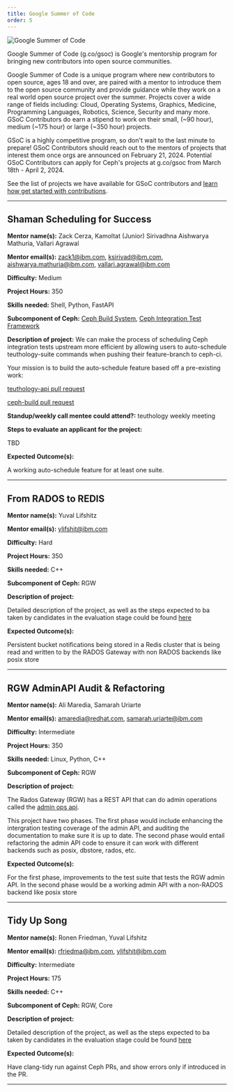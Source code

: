 ```yaml
---
title: Google Summer of Code
order: 5
---
```


![Google Summer of Code](/assets/bitmaps/hero-gsoc.png)

Google Summer of Code (g.co/gsoc) is Google's mentorship program for bringing
new contributors into open source communities.

Google Summer of Code is a unique program where new contributors to open
source, ages 18 and over, are paired with a mentor to introduce them to the
open source community and provide guidance while they work on a real world open
source project over the summer. Projects cover a wide range of fields
including: Cloud, Operating Systems, Graphics, Medicine, Programming Languages,
Robotics, Science, Security and many more. GSoC Contributors do earn a stipend
to work on their small, (~90 hour), medium (~175 hour) or large (~350 hour) projects.

GSoC is a highly competitive program, so don't wait to the last minute to
prepare! GSoC Contributors should reach out to the mentors of projects that interest
them once orgs are announced on February 21, 2024. Potential GSoC Contributors can
apply for Ceph's projects at g.co/gsoc from March 18th - April 2, 2024.

See the list of projects we have available for GSoC contributors and [learn how
get started with contributions](https://ceph.io/en/developers/contribute/).

<hr class="hr">

## Shaman Scheduling for Success

**Mentor name(s):** Zack Cerza, Kamoltat (Junior) Sirivadhna
Aishwarya Mathuria, Vallari Agrawal

**Mentor email(s):** zack1@ibm.com, ksirivad@ibm.com, aishwarya.mathuria@ibm.com, vallari.agrawal@ibm.com

**Difficulty:** Medium

**Project Hours:** 350

**Skills needed:** Shell, Python, FastAPI

**Subcomponent of Ceph:** [Ceph Build System](https://github.com/ceph/ceph-build), [Ceph Integration Test Framework](https://github.com/ceph/teuthology)

**Description of project:**
We can make the process of scheduling Ceph integration tests upstream more efficient by allowing users to auto-schedule teuthology-suite commands
when pushing their feature-branch to ceph-ci.

Your mission is to build the auto-schedule feature based off a pre-existing work:

[teuthology-api pull request](https://github.com/ceph/teuthology-api/pull/24)

[ceph-build pull request](https://github.com/VallariAg/ceph-build/commit/217f080a45c00a07829be9c0ce51057f23b27ddc)

**Standup/weekly call mentee could attend?:** teuthology weekly meeting

**Steps to evaluate an applicant for the project:**

TBD

**Expected Outcome(s):**

A working auto-schedule feature for at least one suite.

<hr class="hr">

## From RADOS to REDIS

**Mentor name(s):** Yuval Lifshitz

**Mentor email(s):** ylifshit@ibm.com

**Difficulty:** Hard

**Project Hours:** 350

**Skills needed:** C++

**Subcomponent of Ceph:** RGW

**Description of project:**

Detailed description of the project, as well as the steps expected to ba taken by candidates in the evaluation stage could be found [here](https://gist.github.com/yuvalif/26ff6c115a8386d1d47f2ed4e38cfd39)

**Expected Outcome(s):**

Persistent bucket notifications being stored in a Redis cluster that is being read and written to by the RADOS Gateway with non RADOS backends like posix store

<hr class="hr">

## RGW AdminAPI Audit & Refactoring

**Mentor name(s):** Ali Maredia, Samarah Uriarte

**Mentor email(s):** amaredia@redhat.com, samarah.uriarte@ibm.com

**Difficulty:** Intermediate

**Project Hours:** 350

**Skills needed:** Linux, Python, C++

**Subcomponent of Ceph:** RGW

**Description of project:**

The Rados Gateway (RGW) has a REST API that can do admin operations called the [admin ops api](https://docs.ceph.com/en/latest/radosgw/adminops/).

This project have two phases. The first phase would include enhancing the intergration testing coverage of the admin API, and auditing the documentation to make sure it is up to date.
The second phase would entail refactoring the admin API code to ensure it can work with different backends such as posix, dbstore, rados, etc.

**Expected Outcome(s):**

For the first phase, improvements to the test suite that tests the RGW admin API. In the second phase would be a working admin API with a non-RADOS backend like posix store

<hr class="hr">

## Tidy Up Song

**Mentor name(s):** Ronen Friedman, Yuval Lifshitz

**Mentor email(s):** rfriedma@ibm.com, ylifshit@ibm.com

**Difficulty:** Intermediate

**Project Hours:** 175

**Skills needed:** C++

**Subcomponent of Ceph:** RGW, Core

**Description of project:**

Detailed description of the project, as well as the steps expected to ba taken by candidates in the evaluation stage could be found [here](https://gist.github.com/yuvalif/b29efb8ff2c68831eaf70870c6398869)

**Expected Outcome(s):**

Have clang-tidy run against Ceph PRs, and show errors only if introduced in the PR.

<hr class="hr">
